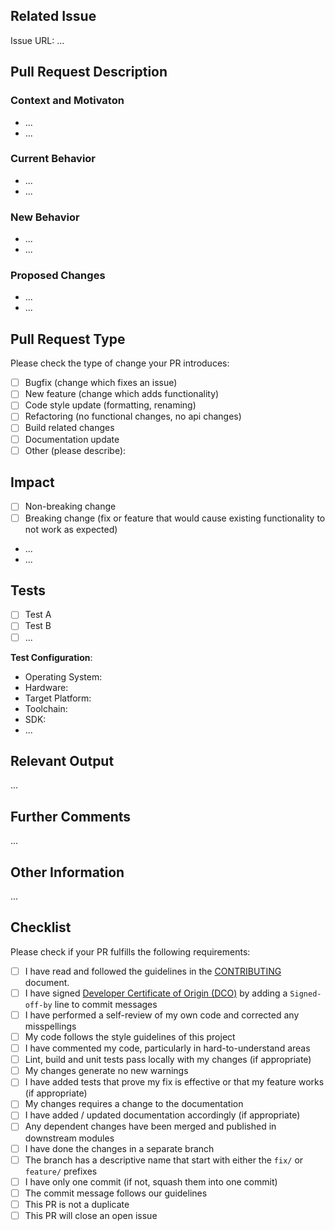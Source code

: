 <!-- Thanks a lot for contributing! --> 

<!-- Please refer to our contributing documentation for any questions on submitting a pull request, or let us know here if you need any help: https://github.com/mmesh/mmesh/blob/master/CONTRIBUTING.md -->

## Related Issue

<!-- This project only accepts Pull Requests related to open issues. -->
<!-- If suggesting a new feature or change, please discuss it in an issue first. -->
<!-- If fixing a bug, there should be an issue describing it with steps to reproduce. -->
<!-- Please include a link to the issue. --> 

Issue URL: ...

## Pull Request Description

### Context and Motivaton

<!-- Please describe why this change is required or what problem it will solve. -->

* ...
* ...

### Current Behavior

<!-- Please describe the current behavior that you are modifying. -->

* ...
* ...

### New Behavior

<!-- Please describe the behavior or changes that are being added by this PR. -->

* ...
* ...

### Proposed Changes

<!-- Please describe the big picture of your changes here to communicate to the maintainers why we should accept this Pull Request. -->

* ...
* ...

## Pull Request Type

<!-- Please do not submit updates to dependencies unless it fixes an issue. --> 
<!-- Please try to limit your pull request to one type, submit multiple pull requests if needed. --> 

Please check the type of change your PR introduces:
- [ ] Bugfix (change which fixes an issue)
- [ ] New feature (change which adds functionality)
- [ ] Code style update (formatting, renaming)
- [ ] Refactoring (no functional changes, no api changes)
- [ ] Build related changes
- [ ] Documentation update
- [ ] Other (please describe): 

## Impact

- [ ] Non-breaking change
- [ ] Breaking change (fix or feature that would cause existing functionality to not work as expected) 

<!-- If this PR introduces a breaking change, please describe the impact and migration path for existing applications below. -->

* ...
* ...

## Tests

<!-- Please describe the tests that you ran to verify your changes. -->
<!-- Please provide instructions so we can reproduce and also list any relevant details for your test configuration. -->

- [ ] Test A
- [ ] Test B
- [ ] ...

**Test Configuration**:

* Operating System:
* Hardware:
* Target Platform:
* Toolchain:
* SDK:
* ...

## Relevant Output

<!-- Logs, stdout/stderr or any other relevant output of the component before and after the change. -->

...

## Further Comments

<!-- If this is a relatively large or complex change, kick off the discussion by explaining why you chose the solution you did and what alternatives you considered, etc... -->

...

## Other Information

<!-- Any other information that is important to this PR such as screenshots of how the component looks before and after the change. -->

...

## Checklist

<!-- You can also fill these out after creating the PR. -->
<!-- If you're unsure about any of them, don't hesitate to ask. We're here to help! -->
<!-- This is simply a reminder of what we are going to look for before merging your code. -->

Please check if your PR fulfills the following requirements:
- [ ] I have read and followed the guidelines in the [CONTRIBUTING](https://github.com/mmesh/mmesh/blob/master/CONTRIBUTING.md) document.
- [ ] I have signed [Developer Certificate of Origin (DCO)](https://developercertificate.org/) by adding a `Signed-off-by` line to commit messages
- [ ] I have performed a self-review of my own code and corrected any misspellings
- [ ] My code follows the style guidelines of this project
- [ ] I have commented my code, particularly in hard-to-understand areas
- [ ] Lint, build and unit tests pass locally with my changes (if appropriate)
- [ ] My changes generate no new warnings
- [ ] I have added tests that prove my fix is effective or that my feature works (if appropriate)
- [ ] My changes requires a change to the documentation
- [ ] I have added / updated documentation accordingly (if appropriate)
- [ ] Any dependent changes have been merged and published in downstream modules
- [ ] I have done the changes in a separate branch
- [ ] The branch has a descriptive name that start with either the `fix/` or `feature/` prefixes
- [ ] I have only one commit (if not, squash them into one commit)
- [ ] The commit message follows our guidelines
- [ ] This PR is not a duplicate
- [ ] This PR will close an open issue
